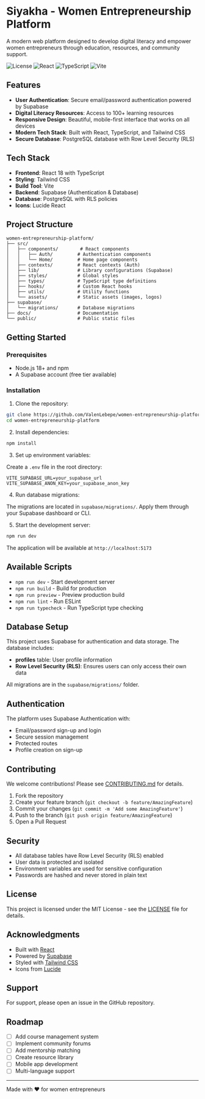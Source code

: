 # Siyakha - Women Entrepreneurship Platform

A modern web platform designed to develop digital literacy and empower women entrepreneurs through education, resources, and community support.

![License](https://img.shields.io/badge/license-MIT-blue.svg)
![React](https://img.shields.io/badge/React-18.3-61DAFB?logo=react)
![TypeScript](https://img.shields.io/badge/TypeScript-5.5-3178C6?logo=typescript)
![Vite](https://img.shields.io/badge/Vite-5.4-646CFF?logo=vite)

## Features

- **User Authentication**: Secure email/password authentication powered by Supabase
- **Digital Literacy Resources**: Access to 100+ learning resources
- **Responsive Design**: Beautiful, mobile-first interface that works on all devices
- **Modern Tech Stack**: Built with React, TypeScript, and Tailwind CSS
- **Secure Database**: PostgreSQL database with Row Level Security (RLS)

## Tech Stack

- **Frontend**: React 18 with TypeScript
- **Styling**: Tailwind CSS
- **Build Tool**: Vite
- **Backend**: Supabase (Authentication & Database)
- **Database**: PostgreSQL with RLS policies
- **Icons**: Lucide React

## Project Structure

```
women-entrepreneurship-platform/
├── src/
│   ├── components/        # React components
│   │   ├── Auth/         # Authentication components
│   │   └── Home/         # Home page components
│   ├── contexts/         # React contexts (Auth)
│   ├── lib/              # Library configurations (Supabase)
│   ├── styles/           # Global styles
│   ├── types/            # TypeScript type definitions
│   ├── hooks/            # Custom React hooks
│   ├── utils/            # Utility functions
│   └── assets/           # Static assets (images, logos)
├── supabase/
│   └── migrations/       # Database migrations
├── docs/                 # Documentation
└── public/               # Public static files
```

## Getting Started

### Prerequisites

- Node.js 18+ and npm
- A Supabase account (free tier available)

### Installation

1. Clone the repository:
```bash
git clone https://github.com/ValenLebepe/women-entrepreneurship-platform.git
cd women-entrepreneurship-platform
```

2. Install dependencies:
```bash
npm install
```

3. Set up environment variables:

Create a `.env` file in the root directory:
```env
VITE_SUPABASE_URL=your_supabase_url
VITE_SUPABASE_ANON_KEY=your_supabase_anon_key
```

4. Run database migrations:

The migrations are located in `supabase/migrations/`. Apply them through your Supabase dashboard or CLI.

5. Start the development server:
```bash
npm run dev
```

The application will be available at `http://localhost:5173`

## Available Scripts

- `npm run dev` - Start development server
- `npm run build` - Build for production
- `npm run preview` - Preview production build
- `npm run lint` - Run ESLint
- `npm run typecheck` - Run TypeScript type checking

## Database Setup

This project uses Supabase for authentication and data storage. The database includes:

- **profiles** table: User profile information
- **Row Level Security (RLS)**: Ensures users can only access their own data

All migrations are in the `supabase/migrations/` folder.

## Authentication

The platform uses Supabase Authentication with:
- Email/password sign-up and login
- Secure session management
- Protected routes
- Profile creation on sign-up

## Contributing

We welcome contributions! Please see [CONTRIBUTING.md](./docs/CONTRIBUTING.md) for details.

1. Fork the repository
2. Create your feature branch (`git checkout -b feature/AmazingFeature`)
3. Commit your changes (`git commit -m 'Add some AmazingFeature'`)
4. Push to the branch (`git push origin feature/AmazingFeature`)
5. Open a Pull Request

## Security

- All database tables have Row Level Security (RLS) enabled
- User data is protected and isolated
- Environment variables are used for sensitive configuration
- Passwords are hashed and never stored in plain text

## License

This project is licensed under the MIT License - see the [LICENSE](LICENSE) file for details.

## Acknowledgments

- Built with [React](https://react.dev/)
- Powered by [Supabase](https://supabase.com/)
- Styled with [Tailwind CSS](https://tailwindcss.com/)
- Icons from [Lucide](https://lucide.dev/)

## Support

For support, please open an issue in the GitHub repository.

## Roadmap

- [ ] Add course management system
- [ ] Implement community forums
- [ ] Add mentorship matching
- [ ] Create resource library
- [ ] Mobile app development
- [ ] Multi-language support

---

Made with ❤️ for women entrepreneurs
